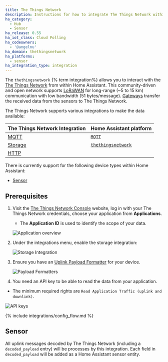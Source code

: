 ```yaml
---
title: The Things Network
description: Instructions for how to integrate The Things Network within Home Assistant.
ha_category:
  - Hub
  - Sensor
ha_release: 0.55
ha_iot_class: Cloud Polling
ha_codeowners:
  - '@angelnu'
ha_domain: thethingsnetwork
ha_platforms:
  - sensor
ha_integration_type: integration
---
```


The `thethingsnetwork` {% term integration%} allows you to interact with the [The Things Network](https://www.thethingsnetwork.org) from within Home Assistant. This community-driven and open network supports [LoRaWAN](https://www.lora-alliance.org/) for long-range (~5 to 15 km) communication with low bandwidth (51 bytes/message). [Gateways](https://www.thethingsnetwork.org/docs/gateways/) transfer the received data from the sensors to The Things Network.

The Things Network supports various integrations to make the data available:

| The Things Network Integration | Home Assistant platform |
|---|---|
| [MQTT](https://www.thethingsindustries.com/docs/integrations/mqtt) | [`MQTT`](integrations/mqtt) |
| [Storage](https://www.thethingsindustries.com/docs/integrations/storage) | [`thethingsnetwork`](#setup) |
| [HTTP](https://www.thethingsindustries.com/docs/integrations/webhooks) | |

There is currently support for the following device types within Home Assistant:

- [Sensor](#sensor)


## Prerequisites


1. Visit the [The Things Network Console](https://console.thethingsnetwork.org/) website, log in with your The Things Network credentials, choose your application from **Applications**.
   - The **Application ID** is used to identify the scope of your data.

   ![Application overview](/images/integrations/thethingsnetwork/applications.png)

1. Under the integrations menu, enable the storage integration:

   ![Storage Integration](/images/integrations/thethingsnetwork/storage_integration.png)

2. Ensure you have an [Uplink Payload Formatter](https://www.thethingsindustries.com/docs/integrations/payload-formatters/) for your device.

   ![Payload Formatters](/images/integrations/thethingsnetwork/payload_formatters.png)

3. You need an API key to be able to read the data from your application. 
  - The minimum required rights are `Read Application Traffic (uplink and downlink)`.

  ![API keys](/images/integrations/thethingsnetwork/apis_key.png)


{% include integrations/config_flow.md %}


## Sensor

All uplink messages decoded by The Things Network (including a `decoded_payload` entry) will be processes by this integration. Each field in `decoded_payload` will be added as a Home Assistant sensor entity.

